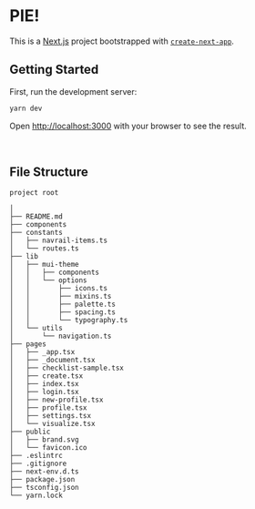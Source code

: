 # PIE!

This is a [Next.js](https://nextjs.org/) project bootstrapped with [`create-next-app`](https://github.com/vercel/next.js/tree/canary/packages/create-next-app).

## Getting Started

First, run the development server:

```bash
yarn dev
```

Open [http://localhost:3000](http://localhost:3000) with your browser to see the result.

<br>

## File Structure

```
project root

│
├── README.md
├── components
├── constants
│   ├── navrail-items.ts
│   └── routes.ts
├── lib
│   ├── mui-theme
│   │   ├── components
│   │   └── options
│   │       ├── icons.ts
│   │       ├── mixins.ts
│   │       ├── palette.ts
│   │       ├── spacing.ts
│   │       └── typography.ts
│   └── utils
│       └── navigation.ts
├── pages
│   ├── _app.tsx
│   ├── _document.tsx
│   ├── checklist-sample.tsx
│   ├── create.tsx
│   ├── index.tsx
│   ├── login.tsx
│   ├── new-profile.tsx
│   ├── profile.tsx
│   ├── settings.tsx
│   └── visualize.tsx
├── public
│   ├── brand.svg
│   └── favicon.ico
├── .eslintrc
├── .gitignore
├── next-env.d.ts
├── package.json
├── tsconfig.json
└── yarn.lock
```
